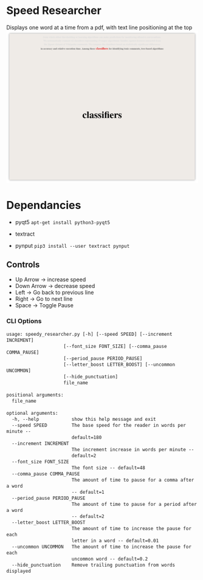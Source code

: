 # Speed Researcher

Displays one word at a time from a pdf, with text line positioning at the top
![gui_image](https://github.com/qubies/speedy_researcher/blob/master/images/running_screen.png "Speedy Researcher In Action")

# Dependancies
* pyqt5 `apt-get install python3-pyqt5`

* textract
* pynput `pip3 install --user textract pynput`

## Controls
* Up Arrow -> increase speed
* Down Arrow -> decrease speed
* Left -> Go back to previous line
* Right -> Go to next line
* Space -> Toggle Pause

### CLI Options
```
usage: speedy_researcher.py [-h] [--speed SPEED] [--increment INCREMENT]
                     [--font_size FONT_SIZE] [--comma_pause COMMA_PAUSE]
                     [--period_pause PERIOD_PAUSE]
                     [--letter_boost LETTER_BOOST] [--uncommon UNCOMMON]
                     [--hide_punctuation]
                     file_name

positional arguments:
  file_name

optional arguments:
  -h, --help            show this help message and exit
  --speed SPEED         The base speed for the reader in words per minute --
                        default=180
  --increment INCREMENT
                        The increment increase in words per minute --
                        default=2
  --font_size FONT_SIZE
                        The font size -- default=48
  --comma_pause COMMA_PAUSE
                        The amount of time to pause for a comma after a word
                        -- default=1
  --period_pause PERIOD_PAUSE
                        The amount of time to pause for a period after a word
                        -- default=2
  --letter_boost LETTER_BOOST
                        The amount of time to increase the pause for each
                        letter in a word -- default=0.01
  --uncommon UNCOMMON   The amount of time to increase the pause for each
                        uncommon word -- default=0.2
  --hide_punctuation    Remove trailing punctuation from words displayed
```
